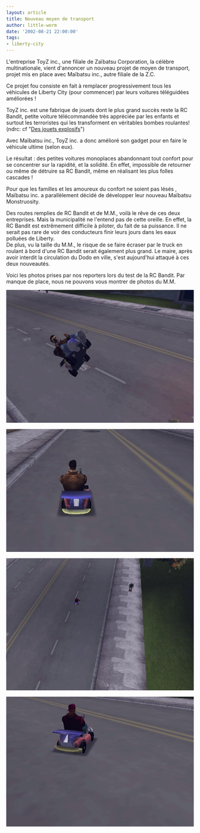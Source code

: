 ```yaml
---
layout: article
title: Nouveau moyen de transport
author: little-worm
date: '2002-08-21 22:00:00'
tags:
- liberty-city
---
```


L'entreprise ToyZ inc., une filiale de Zaïbatsu Corporation, la célèbre multinationale, vient d'annoncer un nouveau projet de moyen de transport, projet mis en place avec Maïbatsu inc., autre filiale de la Z.C.

Ce projet fou consiste en fait à remplacer progressivement tous les véhicules de Liberty City (pour commencer) par leurs voitures téléguidées améliorées !

ToyZ inc. est une fabrique de jouets dont le plus grand succès reste la RC Bandit, petite voiture télécommandée très appréciée par les enfants et surtout les terroristes qui les transforment en véritables bombes roulantes! (ndrc: cf "[Des jouets explosifs](  /2002/08/17/des-jouets-explosifs/)")

Avec Maïbatsu inc., ToyZ inc. a donc amélioré son gadget pour en faire le véhicule ultime (selon eux).

Le résultat : des petites voitures monoplaces abandonnant tout confort pour se concentrer sur la rapidité, et la solidité. En effet, impossible de retourner ou même de détruire sa RC Bandit, même en réalisant les plus folles cascades !

Pour que les familles et les amoureux du confort ne soient pas lésés , Maïbatsu inc. a parallèlement décidé de développer leur nouveau Maïbatsu Monstruosity.

Des routes remplies de RC Bandit et de M.M., voilà le rêve de ces deux entreprises. Mais la municipalité ne l'entend pas de cette oreille. En effet, la RC Bandit est extrêmement difficile à piloter, du fait de sa puissance. Il ne serait pas rare de voir des conducteurs finir leurs jours dans les eaux polluées de Liberty.  
De plus, vu la taille du M.M., le risque de se faire écraser par le truck en roulant à bord d'une RC Bandit serait également plus grand. Le maire, après avoir interdit la circulation du Dodo en ville, s'est aujourd'hui attaqué à ces deux nouveautés.

Voici les photos prises par nos reporters lors du test de la RC Bandit. Par manque de place, nous ne pouvons vous montrer de photos du M.M.

![](  /content/images/v1/user6/RCbandit1.jpg)

![](  /content/images/v1/user6/RCbandit2.jpg)

![](  /content/images/v1/user6/RCbandit3.jpg)

![](  /content/images/v1/user6/RCbandit4.jpg)

<!--kg-card-end: markdown-->
